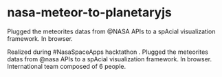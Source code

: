 # nasa-meteor-to-planetaryjs
Plugged the meteorites datas from @NASA
 APIs to a spAcial visualization framework. In browser.

Realized during #NasaSpaceApps hacktathon . Plugged the meteorites datas from @nasa APIs to a spAcial visualization framework. In browser. International team composed of 6 people. 
